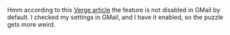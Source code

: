 Hmm according to this <a href="https://www.theverge.com/2019/7/3/20680903/email-pixel-trackers-how-to-stop-images-automatic-download">Verge article</a> the feature is not disabled in GMail by default. I checked my settings in GMail, and I have it enabled, so the puzzle gets more weird. 
